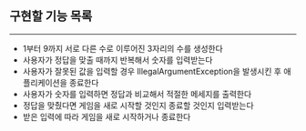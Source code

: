 ## 구현할 기능 목록

---

- 1부터 9까지 서로 다른 수로 이루어진 3자리의 수를 생성한다
- 사용자가 정답을 맞출 때까지 반복해서 숫자를 입력받는다
- 사용자가 잘못된 값을 입력할 경우 IllegalArgumentException을 발생시킨 후 애플리케이션을 종료한다
- 사용자가 숫자를 입력하면 정답과 비교해서 적절한 메세지를 출력한다
- 정답을 맞췄다면 게임을 새로 시작할 것인지 종료할 것인지 입력받는다
- 받은 입력에 따라 게임을 새로 시작하거나 종료한다